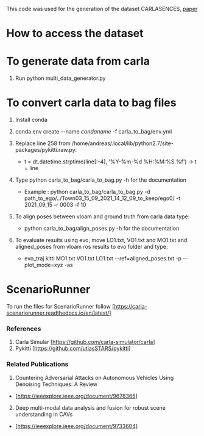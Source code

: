 This code was used for the generation of the dataset CARLASENCES,  [paper](http://paperlink)

# How to access the dataset

# To generate data from carla
1. Run python multi_data_generator.py
# To convert carla data to bag files

1. Install conda

2. conda env create --name $conda name$ -f carla_to_bag/env.yml

3. Replace line 258 from /home/andreas/.local/lib/python2.7/site-packages/pykitti.raw.py:
	- t = dt.datetime.strptime(line[:-4], '%Y-%m-%d %H:%M:%S.%f') -> t = line

4. Type python carla_to_bag/carla_to_bag.py -h for the documentation
	- Example : python carla_to_bag/carla_to_bag.py -d path_to_ego/../Town03_15_09_2021_14_12_09_to_keep/ego0/ -t 2021_09_15 -r 0003 -f 10

5. To align poses between vloam and ground truth from carla data type:
	- python carla_to_bag/align_poses.py -h for the documentation

6. To evaluate results using evo, move LO1.txt, VO1.txt and MO1.txt and aligned_poses from vloam ros results to evo folder and type:
    - evo_traj kitti MO1.txt VO1.txt LO1.txt  --ref=aligned_poses.txt -p --plot_mode=xyz -as

# ScenarioRunner
To run the files for ScenarioRunner follow [https://carla-scenariorunner.readthedocs.io/en/latest/]


### References
1. Carla Simular [https://github.com/carla-simulator/carla]
2. Pykitti [https://github.com/utiasSTARS/pykitti]

### Related Publications
1. Countering Adversarial Attacks on Autonomous Vehicles Using Denoising Techniques: A Review
- [https://ieeexplore.ieee.org/document/9678365]
2. Deep multi-modal data analysis and fusion for robust scene understanding in CAVs
- [https://ieeexplore.ieee.org/document/9733604]